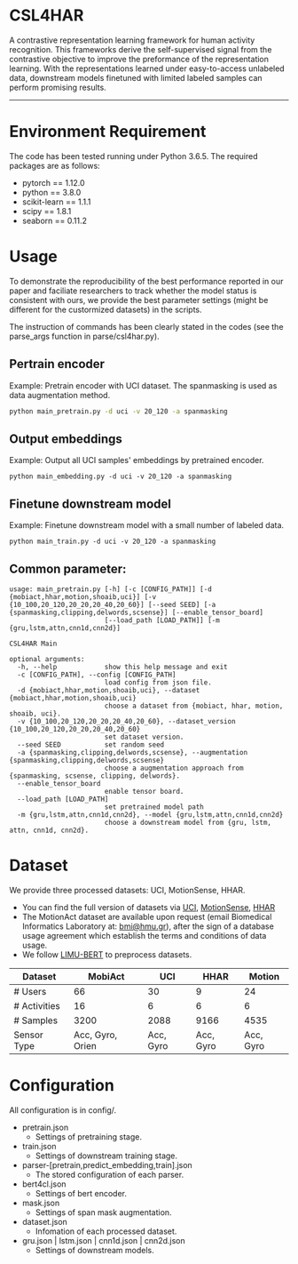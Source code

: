 <!--
 * @Date: 2022-08-05 20:13:28
 * @LastEditors: MonakiChen
 * @LastEditTime: 2022-08-09 23:21:42
 * @FilePath: \CSL4HAR\README.md
-->
# CSL4HAR
A contrastive representation learning framework for human activity recognition.
This frameworks derive the self-supervised signal from the contrastive objective to improve the preformance of the representation learning.
With the representations learned under easy-to-access unlabeled data, downstream models finetuned with limited labeled samples can perform promising results. 

---

# Environment Requirement
The code has been tested running under Python 3.6.5. The required packages are as follows:
- pytorch == 1.12.0
- python == 3.8.0
- scikit-learn == 1.1.1
- scipy == 1.8.1
- seaborn == 0.11.2

# Usage
To demonstrate the reproducibility of the best performance reported in our paper and faciliate researchers to track whether the model status is consistent with ours, we provide the best parameter settings (might be different for the custormized datasets) in the scripts.

The instruction of commands has been clearly stated in the codes (see the parse_args function in parse/csl4har.py).

## Pertrain encoder

Example:
Pretrain encoder with UCI dataset.
The spanmasking is used as data augmentation method.
```bash
python main_pretrain.py -d uci -v 20_120 -a spanmasking
```


## Output embeddings

Example: Output all UCI samples' embeddings by pretrained encoder.
```
python main_embedding.py -d uci -v 20_120 -a spanmasking
```


## Finetune downstream model 
Example: Finetune downstream model with a small number of labeled data.
```
python main_train.py -d uci -v 20_120 -a spanmasking
```

## Common parameter:
```
usage: main_pretrain.py [-h] [-c [CONFIG_PATH]] [-d {mobiact,hhar,motion,shoaib,uci}] [-v {10_100,20_120,20_20,20_40,20_60}] [--seed SEED] [-a {spanmasking,clipping,delwords,scsense}] [--enable_tensor_board]
                        [--load_path [LOAD_PATH]] [-m {gru,lstm,attn,cnn1d,cnn2d}]

CSL4HAR Main

optional arguments:
  -h, --help            show this help message and exit
  -c [CONFIG_PATH], --config [CONFIG_PATH]
                        load config from json file.
  -d {mobiact,hhar,motion,shoaib,uci}, --dataset {mobiact,hhar,motion,shoaib,uci}
                        choose a dataset from {mobiact, hhar, motion, shoaib, uci}.
  -v {10_100,20_120,20_20,20_40,20_60}, --dataset_version {10_100,20_120,20_20,20_40,20_60}
                        set dataset version.
  --seed SEED           set random seed
  -a {spanmasking,clipping,delwords,scsense}, --augmentation {spanmasking,clipping,delwords,scsense}
                        choose a augmentation approach from {spanmasking, scsense, clipping, delwords}.
  --enable_tensor_board
                        enable tensor board.
  --load_path [LOAD_PATH]
                        set pretrained model path
  -m {gru,lstm,attn,cnn1d,cnn2d}, --model {gru,lstm,attn,cnn1d,cnn2d}
                        choose a downstream model from {gru, lstm, attn, cnn1d, cnn2d}.
```

# Dataset
We provide three processed datasets: UCI, MotionSense, HHAR. 
- You can find the full version of datasets via [UCI](http://archive.ics.uci.edu/ml/datasets/Smartphone-Based+Recognition+of+Human+Activities+and+Postural+Transitions), [MotionSense](https://github.com/mmalekzadeh/motion-sense), [HHAR](http://archive.ics.uci.edu/ml/datasets/heterogeneity+activity+recognition)
- The MotionAct dataset are available upon request (email Biomedical Informatics Laboratory at: bmi@hmu.gr), after the sign of a database usage agreement which establish the terms and conditions of data usage.
- We follow [LIMU-BERT](https://github.com/dapowan/LIMU-BERT-Public) to preprocess datasets.

| Dataset      | MobiAct          | UCI       | HHAR      | Motion    |
| ------------ | ---------------- | --------- | --------- | --------- |
| # Users      | 66               | 30        | 9         | 24        |
| # Activities | 16               | 6         | 6         | 6         |
| # Samples    | 3200             | 2088      | 9166      | 4535      |
| Sensor Type  | Acc, Gyro, Orien | Acc, Gyro | Acc, Gyro | Acc, Gyro |

# Configuration
All configuration is in config/.

- pretrain.json
  - Settings of pretraining stage.
- train.json
  - Settings of downstream training stage.
- parser-[pretrain,predict_embedding,train].json
  - The stored configuration of each parser.
- bert4cl.json
  - Settings of bert encoder.
- mask.json
  - Settings of span mask augmentation.
- dataset.json
  - Infomation of each processed dataset.
- gru.json | lstm.json | cnn1d.json | cnn2d.json
  - Settings of downstream models.